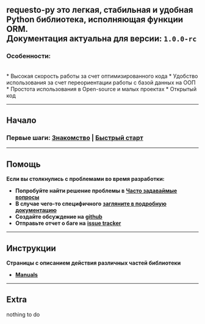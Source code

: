**requesto-py** это легкая, стабильная и удобная Python библиотека, исполняющая функции ORM.
<br>
Документация актуальна для версии: `1.0.0-rc`
---

<h3>Особенности:</h3>
<br>
* Высокая скорость работы за счет оптимизированного кода
* Удобство использования за счет переориентации работы с базой данных на ООП
* Простота использования в Open-source и малых проектах
* Открытый код

---
## Начало

### **Первые шаги**: [**Знакомство**](./start.md) | [**Быстрый старт**](./quickstart.md)

---

## Помощь

**<p>Если вы столкнулись с проблемами во время разработки:</p>**
* **Попробуйте найти решение проблемы в** [**Часто задаваймые вопросы**](./faq)
* **В случае чего-то специфичного** [**загляните в подробную документацию**](./manuals.md)
* **Создайте обсуждение на** [**github**](https://github.com/SOLIDusr/requesto-py/issues/new)
* **Отправьте отчет о баге на** [**issue tracker**](https://github.com/SOLIDusr/requesto-py/issues/new)

---

## Инструкции
**<p>Страницы с описанием действия различных частей библиотеки</p>**
* [**Manuals**](manuals.md)


---

## Extra

nothing to do

